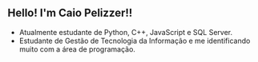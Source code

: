 ## Hello! I'm Caio Pelizzer!! 

- Atualmente estudante de Python, C++, JavaScript e SQL Server.
- Estudante de Gestão de Tecnologia da Informação e me identificando muito com a área de programação.
